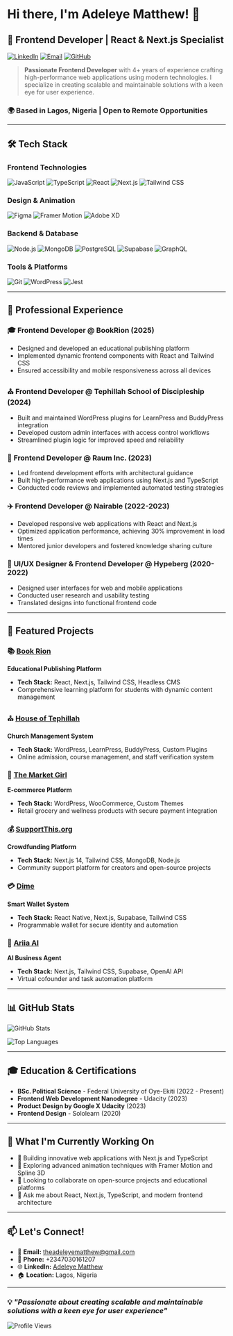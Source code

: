 # Hi there, I'm Adeleye Matthew! 👋

## 🚀 Frontend Developer | React & Next.js Specialist

[![LinkedIn](https://img.shields.io/badge/-LinkedIn-0077B5?style=flat-square&logo=LinkedIn&logoColor=white)](https://linkedin.com/in/adeleye-matthew-03413118a)
[![Email](https://img.shields.io/badge/-Email-D14836?style=flat-square&logo=Gmail&logoColor=white)](mailto:theadeleyematthew@gmail.com)
[![GitHub](https://img.shields.io/badge/-GitHub-181717?style=flat-square&logo=GitHub&logoColor=white)](https://github.com/madegit)

> **Passionate Frontend Developer** with 4+ years of experience crafting high-performance web applications using modern technologies. I specialize in creating scalable and maintainable solutions with a keen eye for user experience.

### 🌍 Based in Lagos, Nigeria | Open to Remote Opportunities

---

## 🛠️ Tech Stack

### Frontend Technologies
![JavaScript](https://img.shields.io/badge/-JavaScript-F7DF1E?style=flat-square&logo=JavaScript&logoColor=black)
![TypeScript](https://img.shields.io/badge/-TypeScript-3178C6?style=flat-square&logo=TypeScript&logoColor=white)
![React](https://img.shields.io/badge/-React-61DAFB?style=flat-square&logo=React&logoColor=black)
![Next.js](https://img.shields.io/badge/-Next.js-000000?style=flat-square&logo=Next.js&logoColor=white)
![Tailwind CSS](https://img.shields.io/badge/-Tailwind_CSS-38B2AC?style=flat-square&logo=Tailwind-CSS&logoColor=white)

### Design & Animation
![Figma](https://img.shields.io/badge/-Figma-F24E1E?style=flat-square&logo=Figma&logoColor=white)
![Framer Motion](https://img.shields.io/badge/-Framer_Motion-0055FF?style=flat-square&logo=Framer&logoColor=white)
![Adobe XD](https://img.shields.io/badge/-Adobe_XD-FF61F6?style=flat-square&logo=Adobe-XD&logoColor=white)

### Backend & Database
![Node.js](https://img.shields.io/badge/-Node.js-339933?style=flat-square&logo=Node.js&logoColor=white)
![MongoDB](https://img.shields.io/badge/-MongoDB-47A248?style=flat-square&logo=MongoDB&logoColor=white)
![PostgreSQL](https://img.shields.io/badge/-PostgreSQL-336791?style=flat-square&logo=PostgreSQL&logoColor=white)
![Supabase](https://img.shields.io/badge/-Supabase-3ECF8E?style=flat-square&logo=Supabase&logoColor=white)
![GraphQL](https://img.shields.io/badge/-GraphQL-E10098?style=flat-square&logo=GraphQL&logoColor=white)

### Tools & Platforms
![Git](https://img.shields.io/badge/-Git-F05032?style=flat-square&logo=Git&logoColor=white)
![WordPress](https://img.shields.io/badge/-WordPress-21759B?style=flat-square&logo=WordPress&logoColor=white)
![Jest](https://img.shields.io/badge/-Jest-C21325?style=flat-square&logo=Jest&logoColor=white)

---

## 💼 Professional Experience

### 🎓 **Frontend Developer** @ BookRion (2025)
- Designed and developed an educational publishing platform
- Implemented dynamic frontend components with React and Tailwind CSS
- Ensured accessibility and mobile responsiveness across all devices

### ⛪ **Frontend Developer** @ Tephillah School of Discipleship (2024)
- Built and maintained WordPress plugins for LearnPress and BuddyPress integration
- Developed custom admin interfaces with access control workflows
- Streamlined plugin logic for improved speed and reliability

### 🏢 **Frontend Developer** @ Raum Inc. (2023)
- Led frontend development efforts with architectural guidance
- Built high-performance web applications using Next.js and TypeScript
- Conducted code reviews and implemented automated testing strategies

### ✈️ **Frontend Developer** @ Nairable (2022-2023)
- Developed responsive web applications with React and Next.js
- Optimized application performance, achieving 30% improvement in load times
- Mentored junior developers and fostered knowledge sharing culture

### 🎨 **UI/UX Designer & Frontend Developer** @ Hypeberg (2020-2022)
- Designed user interfaces for web and mobile applications
- Conducted user research and usability testing
- Translated designs into functional frontend code

---

## 🚀 Featured Projects

### 📚 [Book Rion](https://bookrion.com)
**Educational Publishing Platform**
- **Tech Stack:** React, Next.js, Tailwind CSS, Headless CMS
- Comprehensive learning platform for students with dynamic content management

### ⛪ [House of Tephillah](https://houseoftephillah.com)
**Church Management System**
- **Tech Stack:** WordPress, LearnPress, BuddyPress, Custom Plugins
- Online admission, course management, and staff verification system

### 🛒 [The Market Girl](https://the-market-girl.co.uk)
**E-commerce Platform**
- **Tech Stack:** WordPress, WooCommerce, Custom Themes
- Retail grocery and wellness products with secure payment integration

### 💰 [SupportThis.org](https://supportthis.org)
**Crowdfunding Platform**
- **Tech Stack:** Next.js 14, Tailwind CSS, MongoDB, Node.js
- Community support platform for creators and open-source projects

### 💳 [Dime](https://dime.ng)
**Smart Wallet System**
- **Tech Stack:** React Native, Next.js, Supabase, Tailwind CSS
- Programmable wallet for secure identity and automation

### 🤖 [Ariia AI](https://ariia-turbo-web.vercel.app)
**AI Business Agent**
- **Tech Stack:** Next.js, Tailwind CSS, Supabase, OpenAI API
- Virtual cofounder and task automation platform

---

## 📊 GitHub Stats

![GitHub Stats](https://github-readme-stats.vercel.app/api?username=madegit&show_icons=true&theme=radical)

![Top Languages](https://github-readme-stats.vercel.app/api/top-langs/?username=madegit&layout=compact&theme=radical)

---

## 🎓 Education & Certifications

- **BSc. Political Science** - Federal University of Oye-Ekiti (2022 - Present)
- **Frontend Web Development Nanodegree** - Udacity (2023)
- **Product Design by Google X Udacity** (2023)
- **Frontend Design** - Sololearn (2020)

---

## 🌟 What I'm Currently Working On

- 🔭 Building innovative web applications with Next.js and TypeScript
- 🌱 Exploring advanced animation techniques with Framer Motion and Spline 3D
- 👯 Looking to collaborate on open-source projects and educational platforms
- 💬 Ask me about React, Next.js, TypeScript, and modern frontend architecture

---

## 📫 Let's Connect!

- 📧 **Email:** theadeleyematthew@gmail.com
- 📱 **Phone:** +2347030161207
- 🌐 **LinkedIn:** [Adeleye Matthew](https://linkedin.com/in/adeleye-matthew-03413118a)
- 🏠 **Location:** Lagos, Nigeria

---

### 💡 *"Passionate about creating scalable and maintainable solutions with a keen eye for user experience"*

![Profile Views](https://komarev.com/ghpvc/?username=madegit&color=brightgreen)
